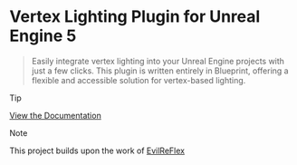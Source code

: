 # Vertex Lighting Plugin for Unreal Engine 5
> Easily integrate vertex lighting into your Unreal Engine projects with just a few clicks. This plugin is written entirely in Blueprint, offering a flexible and accessible solution for vertex-based lighting.

> [!TIP]
> [View the Documentation](https://pixelindiedev.github.io/Vertex-Lighting-Plugin-For-Unreal-Engine-5/)

> [!NOTE] 
> This project builds upon the work of [EvilReFlex](https://x.com/evilreflex)

